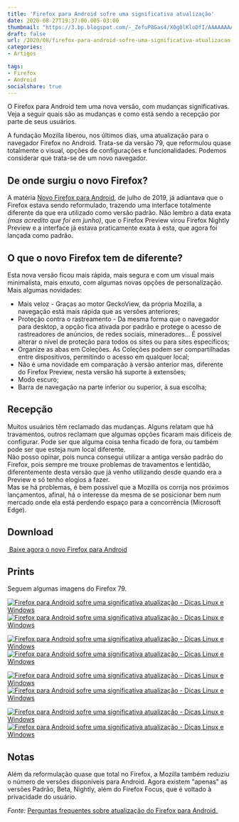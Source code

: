 ```yaml
---
title: 'Firefox para Android sofre uma significativa atualização'
date: 2020-08-27T19:37:00.005-03:00
thumbnail: "https://3.bp.blogspot.com/-_ZefuP8Gas4/X0g0lKloDfI/AAAAAAAAP10/6OGNWxq-luc0moCYmgmv2HMdAzYZs4hkgCNcBGAsYHQ/s1600/Firefox_79_Android.png"
draft: false
url: /2020/08/firefox-para-android-sofre-uma-significativa-atualizacao.html
categories:
- Artigos

tags: 
- Firefox
- Android
socialshare: true
---
```


O Firefox para Android tem uma nova versão, com mudanças significativas. Veja a seguir quais são as mudanças e como está sendo a recepção por parte de seus usuários.

<!--more-->

A fundação Mozilla liberou, nos últimos dias, uma atualização para o navegador Firefox no Android. Trata-se da versão 79, que reformulou quase totalmente o visual, opções de configurações e funcionalidades. Podemos considerar que trata-se de um novo navegador.  
  

## De onde surgiu o novo Firefox?

  
A matéria [Novo Firefox para Android](https://info.wsouza.com.br/2019/07/novo-firefox-para-android.html), de julho de 2019, já adiantava que o Firefox estava sendo reformulado, trazendo uma interface totalmente diferente da que era utilizado como versão padrão. Não lembro a data exata _(mas acredito que foi em junho)_, que o Firefox Preview virou Firefox Nightly Preview e a interface já estava praticamente exata à esta, que agora foi lançada como padrão.  
  

## O que o novo Firefox tem de diferente?

  
Esta nova versão ficou mais rápida, mais segura e com um visual mais minimalista, mais enxuto, com algumas novas opções de personalização.  
Mais algumas novidades:  

*   Mais veloz - Graças ao motor GeckoView, da própria Mozilla, a navegação está mais rápida que as versões anteriores;
*   Proteção contra o rastreamento - Da mesma forma que o navegador para desktop, a opção fica ativada por padrão e protege o acesso de rastreadores de anúncios, de redes sociais, mineradores... É possível alterar o nível de proteção para todos os sites ou para sites específicos;
*   Organize as abas em Coleções. As Coleções podem ser compartilhadas entre dispositivos, permitindo o acesso em qualquer local;
*   Não é uma novidade em comparação à versão anterior mas, diferente do Firefox Preview, nesta versão há suporte à extensões;
*   Modo escuro;
*   Barra de navegação na parte inferior ou superior, à sua escolha;

  

## Recepção

  
Muitos usuários têm reclamado das mudanças. Alguns relatam que há travamentos, outros reclamam que algumas opções ficaram mais difíceis de configurar. Pode ser que alguma coisa tenha ficado de fora, ou também pode ser que esteja num local diferente.  
Não posso opinar, pois nunca consegui utilizar a antiga versão padrão do Firefox, pois sempre me trouxe problemas de travamentos e lentidão, diferentemente desta versão que já venho utilizando desde quando era a Preview e só tenho elogios a fazer.  
Mas se há problemas, é bem possível que a Mozilla os corrija nos próximos lançamentos, afinal, há o interesse da mesma de se posicionar bem num mercado onde ela está perdendo espaço para a concorrência (Microsoft Edge).  
  

## Download

  

[ Baixe agora o novo Firefox para Android](https://play.google.com/store/apps/details?id=org.mozilla.firefox)

  

## Prints

  
Seguem algumas imagens do Firefox 79.  
  

[![Firefox para Android sofre uma significativa atualização - Dicas Linux e Windows](https://2.bp.blogspot.com/-qq4T5JK3ADI/X0gwGdlDRSI/AAAAAAAAP0U/JR6df_OAdZwHx44flj_BbxE6NVP935nNgCNcBGAsYHQ/s400/01.png "Firefox para Android sofre uma significativa atualização - Dicas Linux e Windows")](https://2.bp.blogspot.com/-qq4T5JK3ADI/X0gwGdlDRSI/AAAAAAAAP0U/JR6df_OAdZwHx44flj_BbxE6NVP935nNgCNcBGAsYHQ/s1600/01.png)[![Firefox para Android sofre uma significativa atualização - Dicas Linux e Windows](https://4.bp.blogspot.com/-ULzCBQe_dUA/X0gwGSR407I/AAAAAAAAP0c/z9ZG_hjxtPk7GGt1zJDP41s_FkhedBKwACNcBGAsYHQ/s400/02.png "Firefox para Android sofre uma significativa atualização - Dicas Linux e Windows")](https://4.bp.blogspot.com/-ULzCBQe_dUA/X0gwGSR407I/AAAAAAAAP0c/z9ZG_hjxtPk7GGt1zJDP41s_FkhedBKwACNcBGAsYHQ/s1600/02.png)

[![Firefox para Android sofre uma significativa atualização - Dicas Linux e Windows](https://1.bp.blogspot.com/-XxqLXL5SDZE/X0gwGX3I0VI/AAAAAAAAP0Y/Or9BGkV7lxUvXCYgkoG3TK-KOjXKW4MnwCNcBGAsYHQ/s400/03.png "Firefox para Android sofre uma significativa atualização - Dicas Linux e Windows")](https://1.bp.blogspot.com/-XxqLXL5SDZE/X0gwGX3I0VI/AAAAAAAAP0Y/Or9BGkV7lxUvXCYgkoG3TK-KOjXKW4MnwCNcBGAsYHQ/s1600/03.png)[![Firefox para Android sofre uma significativa atualização - Dicas Linux e Windows](https://2.bp.blogspot.com/-LiPjoAcxJ7s/X0gwG_l4q-I/AAAAAAAAP0g/PNlysIwq6BIvcDZsCg7G1t3bCzCmVWTcgCNcBGAsYHQ/s400/04.png "Firefox para Android sofre uma significativa atualização - Dicas Linux e Windows")](https://2.bp.blogspot.com/-LiPjoAcxJ7s/X0gwG_l4q-I/AAAAAAAAP0g/PNlysIwq6BIvcDZsCg7G1t3bCzCmVWTcgCNcBGAsYHQ/s1600/04.png)

[![Firefox para Android sofre uma significativa atualização - Dicas Linux e Windows](https://2.bp.blogspot.com/-XMMGrHlC1U8/X0gwHY7s5CI/AAAAAAAAP0o/TWZim7cp1nwVNxpklZjzf8wd5CFhYUgvQCNcBGAsYHQ/s400/06.png "Firefox para Android sofre uma significativa atualização - Dicas Linux e Windows")](https://2.bp.blogspot.com/-XMMGrHlC1U8/X0gwHY7s5CI/AAAAAAAAP0o/TWZim7cp1nwVNxpklZjzf8wd5CFhYUgvQCNcBGAsYHQ/s1600/06.png)[![Firefox para Android sofre uma significativa atualização - Dicas Linux e Windows](https://3.bp.blogspot.com/-MWbu5-ailtg/X0gwHmt9K2I/AAAAAAAAP0w/0tmVYD-KouML5R73OrOhiItXUn73Jg6jQCNcBGAsYHQ/s400/07.png "Firefox para Android sofre uma significativa atualização - Dicas Linux e Windows")](https://3.bp.blogspot.com/-MWbu5-ailtg/X0gwHmt9K2I/AAAAAAAAP0w/0tmVYD-KouML5R73OrOhiItXUn73Jg6jQCNcBGAsYHQ/s1600/07.png)

[![Firefox para Android sofre uma significativa atualização - Dicas Linux e Windows](https://4.bp.blogspot.com/-ZdOLbbLVMI0/X0gwHpNWkoI/AAAAAAAAP0s/L0lnPxFAffgsRJ63CtGD7XNdzAB7exxmACNcBGAsYHQ/s400/08.png "Firefox para Android sofre uma significativa atualização - Dicas Linux e Windows")](https://4.bp.blogspot.com/-ZdOLbbLVMI0/X0gwHpNWkoI/AAAAAAAAP0s/L0lnPxFAffgsRJ63CtGD7XNdzAB7exxmACNcBGAsYHQ/s1600/08.png)[![Firefox para Android sofre uma significativa atualização - Dicas Linux e Windows](https://4.bp.blogspot.com/-FxKn8sZXc70/X0gwH9xfF5I/AAAAAAAAP00/0VJu3WxgFZUlYTYrZGaTZUiUPy8MR4RswCNcBGAsYHQ/s400/09.png "Firefox para Android sofre uma significativa atualização - Dicas Linux e Windows")](https://4.bp.blogspot.com/-FxKn8sZXc70/X0gwH9xfF5I/AAAAAAAAP00/0VJu3WxgFZUlYTYrZGaTZUiUPy8MR4RswCNcBGAsYHQ/s1600/09.png)

  
  

## Notas

  
Além da reformulação quase que total no Firefox, a Mozilla também reduziu o número de versões disponíveis para Android. Agora existem "apenas" as versões Padrão, Beta, Nightly, além do Firefox Focus, que é voltado à privacidade do usuário.  
  
_Fonte:_ [Perguntas frequentes sobre atualização do Firefox para Android](https://support.mozilla.org/pt-BR/kb/perguntas-frequentes-atualizacao-firefox-android#w_o-que-e-o-novo-firefox-para-android-como-ele-e-melhor-e-diferente-do-antigo-firefox-para-android)_
